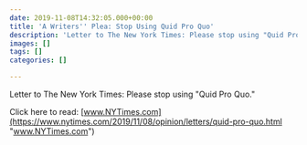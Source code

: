 ```yaml
---
date: 2019-11-08T14:32:05.000+00:00
title: 'A Writers'' Plea: Stop Using Quid Pro Quo'
description: 'Letter to The New York Times: Please stop using "Quid Pro Quo." '
images: []
tags: []
categories: []

---
```

Letter to The New York Times: Please stop using "Quid Pro Quo."

Click here to read: [www.NYTimes.com](https://www.nytimes.com/2019/11/08/opinion/letters/quid-pro-quo.html "www.NYTimes.com")